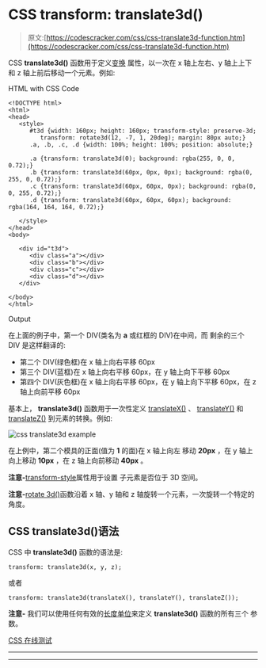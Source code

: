 # CSS transform: translate3d()

> 原文:[https://codescracker.com/css/css-translate3d-function.htm](https://codescracker.com/css/css-translate3d-function.htm)

CSS **translate3d()** 函数用于定义[变换](/css/css-transform.htm) 属性，以一次在 x 轴上左右、y 轴上上下和 z 轴上前后移动一个元素。例如:

HTML with CSS Code

```
<!DOCTYPE html>
<html>
<head>
   <style>
      #t3d {width: 160px; height: 160px; transform-style: preserve-3d;
         transform: rotate3d(12, -7, 1, 20deg); margin: 80px auto;}
      .a, .b, .c, .d {width: 100%; height: 100%; position: absolute;}

      .a {transform: translate3d(0); background: rgba(255, 0, 0, 0.72);}
      .b {transform: translate3d(60px, 0px, 0px); background: rgba(0, 255, 0, 0.72);}
      .c {transform: translate3d(60px, 60px, 0px); background: rgba(0, 0, 255, 0.72);}
      .d {transform: translate3d(60px, 60px, 60px); background: rgba(164, 164, 164, 0.72);}

   </style>
</head>
<body>

   <div id="t3d">
      <div class="a"></div>
      <div class="b"></div>
      <div class="c"></div>
      <div class="d"></div>
   </div>

</body>
</html>
```

Output

在上面的例子中，第一个 DIV(类名为 **a** 或红框的 DIV)在中间，而 剩余的三个 DIV 是这样翻译的:

*   第二个 DIV(绿色框)在 x 轴上向右平移 60px
*   第三个 DIV(蓝框)在 x 轴上向右平移 60px，在 y 轴上向下平移 60px
*   第四个 DIV(灰色框)在 x 轴上向右平移 60px，在 y 轴上向下平移 60px，在 z 轴上向前平移 60px

基本上， **translate3d()** 函数用于一次性定义 [translateX()](/css/css-translatex-function.htm) 、 [translateY()](/css/css-translatey-function.htm) 和 [translateZ()](/css/css-translatez-function.htm) 到元素的转换。例如:

![css translate3d example](../Images/b512ebdbf1435cf897080bae27f477a2.png)

在上例中，第二个模具的正面(值为 **1** 的面)在 x 轴上向左 移动 **20px** ，在 y 轴上向上移动 **10px** ，在 z 轴上向前移动 **40px** 。

**注意-**[transform-style](/css/css-transform-style.htm)属性用于设置 子元素是否位于 3D 空间。

**注意-**[rotate 3d()](/css/css-rotate3d-function.htm)函数沿着 x 轴、y 轴和 z 轴旋转一个元素，一次旋转一个特定的角度。

## CSS translate3d()语法

CSS 中 **translate3d()** 函数的语法是:

```
transform: translate3d(x, y, z);
```

或者

```
transform: translate3d(translateX(), translateY(), translateZ());
```

**注意-** 我们可以使用任何有效的[长度单位](/css/css-length-units.htm)来定义 **translate3d()** 函数的所有三个 参数。

[CSS 在线测试](/exam/showtest.php?subid=5)

* * *

* * *